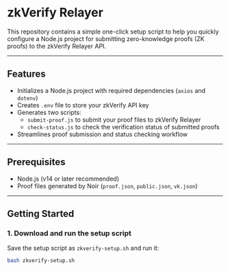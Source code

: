 # zkVerify Relayer

This repository contains a simple one-click setup script to help you quickly configure a Node.js project for submitting zero-knowledge proofs (ZK proofs) to the zkVerify Relayer API.

---

## Features

- Initializes a Node.js project with required dependencies (`axios` and `dotenv`)
- Creates `.env` file to store your zkVerify API key
- Generates two scripts:
  - `submit-proof.js` to submit your proof files to zkVerify Relayer
  - `check-status.js` to check the verification status of submitted proofs
- Streamlines proof submission and status checking workflow

---

## Prerequisites

- Node.js (v14 or later recommended)
- Proof files generated by Noir (`proof.json`, `public.json`, `vk.json`)

---

## Getting Started

### 1. Download and run the setup script

Save the setup script as `zkverify-setup.sh` and run it:

```bash
bash zkverify-setup.sh
